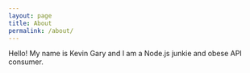 ```yaml
---
layout: page
title: About
permalink: /about/
---
```


Hello! My name is Kevin Gary and I am a Node.js junkie and obese API consumer.
